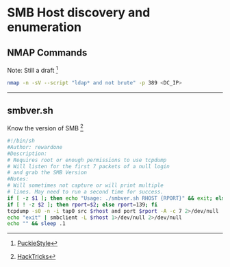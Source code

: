 # SMB Host discovery and enumeration


## NMAP Commands
Note: Still a draft [^1]

```bash
nmap -n -sV --script "ldap* and not brute" -p 389 <DC_IP>
```

---
## smbver.sh
Know the version of SMB [^2]
```bash
#!/bin/sh
#Author: rewardone
#Description:
# Requires root or enough permissions to use tcpdump
# Will listen for the first 7 packets of a null login
# and grab the SMB Version
#Notes:
# Will sometimes not capture or will print multiple
# lines. May need to run a second time for success.
if [ -z $1 ]; then echo "Usage: ./smbver.sh RHOST {RPORT}" && exit; else rhost=$1; fi
if [ ! -z $2 ]; then rport=$2; else rport=139; fi
tcpdump -s0 -n -i tap0 src $rhost and port $rport -A -c 7 2>/dev/null | grep -i "samba\|s.a.m" | tr -d '.' | grep -oP 'UnixSamba.*[0-9a-z]' | tr -d '\n' & echo -n "$rhost: " &
echo "exit" | smbclient -L $rhost 1>/dev/null 2>/dev/null
echo "" && sleep .1
```

[^1]: [PuckieStyle](https://www.puckiestyle.nl/smb-enum/)
[^2]: [HackTricks](https://book.hacktricks.xyz/pentesting/pentesting-smb)
